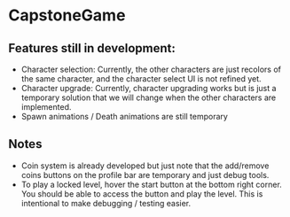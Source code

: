 # CapstoneGame

## Features still in development:
- Character selection: Currently, the other characters are just recolors of the same character, and the character select UI is not refined yet.
- Character upgrade: Currently, character upgrading works but is just a temporary solution that we will change when the other characters are implemented.
- Spawn animations / Death animations are still temporary

## Notes
- Coin system is already developed but just note that the add/remove coins buttons on the profile bar are temporary and just debug tools.
- To play a locked level, hover the start button at the bottom right corner. You should be able to access the button and play the level. This is intentional to make debugging / testing easier.
